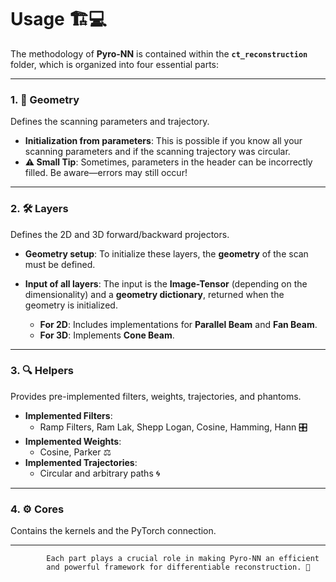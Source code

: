 # Usage 🏗️💻

The methodology of **Pyro-NN** is contained within the **`ct_reconstruction`** folder, which is organized into four essential parts:

---

### 1. **🔧 Geometry** 

Defines the scanning parameters and trajectory. 

- **Initialization from parameters**: This is possible if you know all your scanning parameters and if the scanning trajectory was circular. 
- **⚠️ Small Tip**: Sometimes, parameters in the header can be incorrectly filled. Be aware—errors may still occur!

---

### 2. **🛠️ Layers** 

Defines the 2D and 3D forward/backward projectors. 

- **Geometry setup**: To initialize these layers, the **geometry** of the scan must be defined.
- **Input of all layers**: The input is the **Image-Tensor** (depending on the dimensionality) and a **geometry dictionary**, returned when the geometry is initialized.
  
  - **For 2D**: Includes implementations for **Parallel Beam** and **Fan Beam**.
  - **For 3D**: Implements **Cone Beam**.

---

### 3. **🔍 Helpers** 

Provides pre-implemented filters, weights, trajectories, and phantoms. 

- **Implemented Filters**: 
  - Ramp Filters, Ram Lak, Shepp Logan, Cosine, Hamming, Hann 🎛️
- **Implemented Weights**: 
  - Cosine, Parker ⚖️
- **Implemented Trajectories**: 
  - Circular and arbitrary paths 🌀

---

### 4. **⚙️ Cores** 

Contains the kernels and the PyTorch connection.

---

            Each part plays a crucial role in making Pyro-NN an efficient 
            and powerful framework for differentiable reconstruction. 🚀


